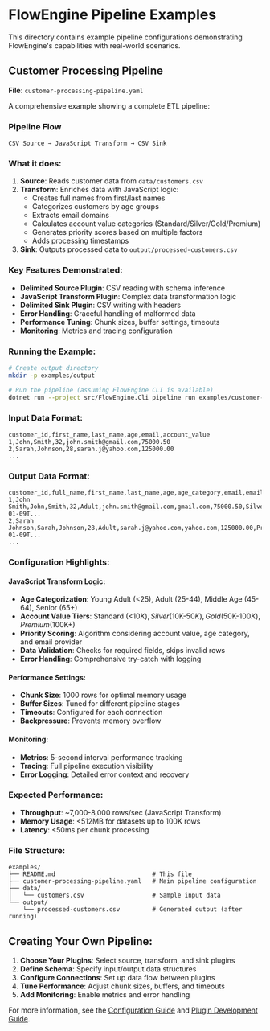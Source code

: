 # FlowEngine Pipeline Examples

This directory contains example pipeline configurations demonstrating FlowEngine's capabilities with real-world scenarios.

## Customer Processing Pipeline

**File**: `customer-processing-pipeline.yaml`

A comprehensive example showing a complete ETL pipeline:

### Pipeline Flow
```
CSV Source → JavaScript Transform → CSV Sink
```

### What it does:
1. **Source**: Reads customer data from `data/customers.csv`
2. **Transform**: Enriches data with JavaScript logic:
   - Creates full names from first/last names
   - Categorizes customers by age groups
   - Extracts email domains
   - Calculates account value categories (Standard/Silver/Gold/Premium)
   - Generates priority scores based on multiple factors
   - Adds processing timestamps
3. **Sink**: Outputs processed data to `output/processed-customers.csv`

### Key Features Demonstrated:
- **Delimited Source Plugin**: CSV reading with schema inference
- **JavaScript Transform Plugin**: Complex data transformation logic
- **Delimited Sink Plugin**: CSV writing with headers
- **Error Handling**: Graceful handling of malformed data
- **Performance Tuning**: Chunk sizes, buffer settings, timeouts
- **Monitoring**: Metrics and tracing configuration

### Running the Example:

```bash
# Create output directory
mkdir -p examples/output

# Run the pipeline (assuming FlowEngine CLI is available)
dotnet run --project src/FlowEngine.Cli pipeline run examples/customer-processing-pipeline.yaml
```

### Input Data Format:
```csv
customer_id,first_name,last_name,age,email,account_value
1,John,Smith,32,john.smith@gmail.com,75000.50
2,Sarah,Johnson,28,sarah.j@yahoo.com,125000.00
...
```

### Output Data Format:
```csv
customer_id,full_name,first_name,last_name,age,age_category,email,email_domain,account_value,value_category,priority_score,processed_date
1,John Smith,John,Smith,32,Adult,john.smith@gmail.com,gmail.com,75000.50,Silver,60,2025-01-09T...
2,Sarah Johnson,Sarah,Johnson,28,Adult,sarah.j@yahoo.com,yahoo.com,125000.00,Premium,70,2025-01-09T...
...
```

### Configuration Highlights:

#### JavaScript Transform Logic:
- **Age Categorization**: Young Adult (<25), Adult (25-44), Middle Age (45-64), Senior (65+)
- **Account Value Tiers**: Standard (<$10K), Silver ($10K-$50K), Gold ($50K-$100K), Premium ($100K+)
- **Priority Scoring**: Algorithm considering account value, age category, and email provider
- **Data Validation**: Checks for required fields, skips invalid rows
- **Error Handling**: Comprehensive try-catch with logging

#### Performance Settings:
- **Chunk Size**: 1000 rows for optimal memory usage
- **Buffer Sizes**: Tuned for different pipeline stages
- **Timeouts**: Configured for each connection
- **Backpressure**: Prevents memory overflow

#### Monitoring:
- **Metrics**: 5-second interval performance tracking
- **Tracing**: Full pipeline execution visibility
- **Error Logging**: Detailed error context and recovery

### Expected Performance:
- **Throughput**: ~7,000-8,000 rows/sec (JavaScript Transform)
- **Memory Usage**: <512MB for datasets up to 100K rows
- **Latency**: <50ms per chunk processing

### File Structure:
```
examples/
├── README.md                           # This file
├── customer-processing-pipeline.yaml   # Main pipeline configuration
├── data/
│   └── customers.csv                   # Sample input data
└── output/
    └── processed-customers.csv         # Generated output (after running)
```

## Creating Your Own Pipeline:

1. **Choose Your Plugins**: Select source, transform, and sink plugins
2. **Define Schema**: Specify input/output data structures
3. **Configure Connections**: Set up data flow between plugins
4. **Tune Performance**: Adjust chunk sizes, buffers, and timeouts
5. **Add Monitoring**: Enable metrics and error handling

For more information, see the [Configuration Guide](../docs/configuration.md) and [Plugin Development Guide](../docs/plugin-development.md).